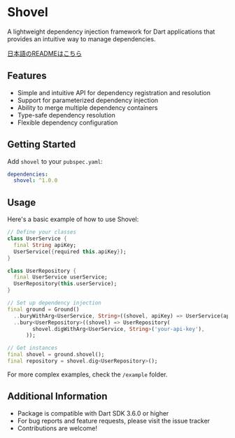 <!-- 
This README describes the package. If you publish this package to pub.dev,
this README's contents appear on the landing page for your package.

For information about how to write a good package README, see the guide for
[writing package pages](https://dart.dev/tools/pub/writing-package-pages). 

For general information about developing packages, see the Dart guide for
[creating packages](https://dart.dev/guides/libraries/create-packages)
and the Flutter guide for
[developing packages and plugins](https://flutter.dev/to/develop-packages). 
-->

# Shovel

A lightweight dependency injection framework for Dart applications that provides an intuitive way to manage dependencies.

[日本語のREADMEはこちら](README.ja.md)

## Features

- Simple and intuitive API for dependency registration and resolution
- Support for parameterized dependency injection
- Ability to merge multiple dependency containers
- Type-safe dependency resolution
- Flexible dependency configuration

## Getting Started

Add `shovel` to your `pubspec.yaml`:

```yaml
dependencies:
  shovel: ^1.0.0
```

## Usage

Here's a basic example of how to use Shovel:

```dart
// Define your classes
class UserService {
  final String apiKey;
  UserService({required this.apiKey});
}

class UserRepository {
  final UserService userService;
  UserRepository(this.userService);
}

// Set up dependency injection
final ground = Ground()
  ..buryWithArg<UserService, String>((shovel, apiKey) => UserService(apiKey: apiKey))
  ..bury<UserRepository>((shovel) => UserRepository(
        shovel.digWithArg<UserService, String>('your-api-key'),
      ));

// Get instances
final shovel = ground.shovel();
final repository = shovel.dig<UserRepository>();
```

For more complex examples, check the `/example` folder.

## Additional Information

- Package is compatible with Dart SDK 3.6.0 or higher
- For bug reports and feature requests, please visit the issue tracker
- Contributions are welcome!
